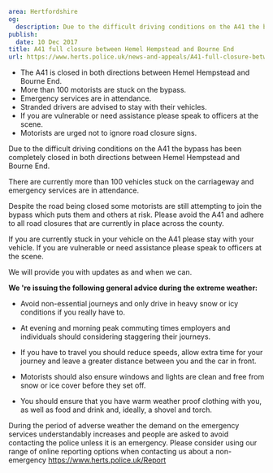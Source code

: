 ```yaml
area: Hertfordshire
og:
  description: Due to the difficult driving conditions on the A41 the bypass has been completely closed in both directions between Hemel Hempstead and Bourne End.
publish:
  date: 10 Dec 2017
title: A41 full closure between Hemel Hempstead and Bourne End
url: https://www.herts.police.uk/news-and-appeals/A41-full-closure-between-Hemel-Hempstead-and-Bourne-End
```

* The A41 is closed in both directions between Hemel Hempstead and Bourne End.
 * More than 100 motorists are stuck on the bypass.
 * Emergency services are in attendance.
 * Stranded drivers are advised to stay with their vehicles.
 * If you are vulnerable or need assistance please speak to officers at the scene.
 * Motorists are urged not to ignore road closure signs.

Due to the difficult driving conditions on the A41 the bypass has been completely closed in both directions between Hemel Hempstead and Bourne End.

There are currently more than 100 vehicles stuck on the carriageway and emergency services are in attendance.

Despite the road being closed some motorists are still attempting to join the bypass which puts them and others at risk. Please avoid the A41 and adhere to all road closures that are currently in place across the county.

If you are currently stuck in your vehicle on the A41 please stay with your vehicle. If you are vulnerable or need assistance please speak to officers at the scene.

We will provide you with updates as and when we can.

**We 're issuing the following general advice during the extreme weather:**

 * Avoid non-essential journeys and only drive in heavy snow or icy conditions if you really have to.

 * At evening and morning peak commuting times employers and individuals should considering staggering their journeys.

 * If you have to travel you should reduce speeds, allow extra time for your journey and leave a greater distance between you and the car in front.

 * Motorists should also ensure windows and lights are clean and free from snow or ice cover before they set off.

 * You should ensure that you have warm weather proof clothing with you, as well as food and drink and, ideally, a shovel and torch.

During the period of adverse weather the demand on the emergency services understandably increases and people are asked to avoid contacting the police unless it is an emergency. Please consider using our range of online reporting options when contacting us about a non-emergency https://www.herts.police.uk/Report
